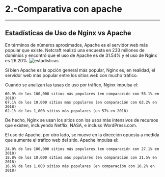 # 2.-Comparativa con apache

------------------------------------
## Estadísticas de Uso de Nginx vs Apache
En términos de números aproximados, Apache es el servidor web más popular que existe.
Netcraft realizó una encuesta en 233 millones de dominios y encontró que el uso de Apache es de 31.54% y el uso de Nginx es 26.20%.
![estadisticas](https://kinsta.com/es/wp-content/uploads/sites/8/2018/03/desarrolladores-servidores-web-mercado-dominios.png)

Si bien Apache es la opción general más popular, Nginx es, en realidad, el servidor web más popular entre los sitios web con mucho tráfico.

Cuando se analizan las tasas de uso por tráfico, Nginx impulsa el:

    60.9% de los 100,000 sitios más populares (en comparación con 56.1% en 2018)
    67.1% de los 10,000 sitios más populares (en comparación con 63.2% en 2018)
    62.1% de los 1,000 sitios más populares (un 57% en 2018)

De hecho, Nginx se usan los sitios con los usos más intensivos de recursos que existen, incluyendo Netflix, NASA, e incluso WordPress.com.

El uso de Apache, por otro lado, se mueve en la dirección opuesta a medida que aumente el tráfico web del sitio. Apache impulsa el:

    24.0% de los 100,000 sitios más populares (en comparación con 27.1% en 2018)
    18.8% de los 10,000 sitios más populares (en comparación con 21.5% en 2018)
    16.6% de los 1,000 sitios más populares (en comparación con 16.2% en 2018)

